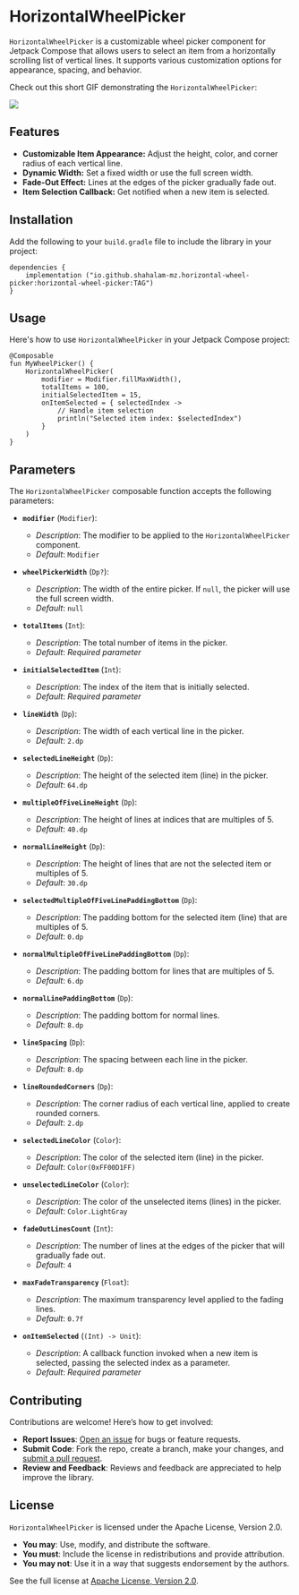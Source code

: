 # HorizontalWheelPicker

`HorizontalWheelPicker` is a customizable wheel picker component for Jetpack Compose that allows
users to select an item from a horizontally scrolling list of vertical lines. It supports various
customization options for appearance, spacing, and behavior.

Check out this short GIF demonstrating the `HorizontalWheelPicker`:

<img src="/media/horizontal-wheel-picker.gif">

## Features

- **Customizable Item Appearance:** Adjust the height, color, and corner radius of each vertical
  line.
- **Dynamic Width:** Set a fixed width or use the full screen width.
- **Fade-Out Effect:** Lines at the edges of the picker gradually fade out.
- **Item Selection Callback:** Get notified when a new item is selected.

## Installation

Add the following to your `build.gradle` file to include the library in your project:

    dependencies {
        implementation ("io.github.shahalam-mz.horizontal-wheel-picker:horizontal-wheel-picker:TAG")
    }

## Usage

Here's how to use `HorizontalWheelPicker` in your Jetpack Compose project:

    @Composable
    fun MyWheelPicker() {
        HorizontalWheelPicker(
            modifier = Modifier.fillMaxWidth(),
            totalItems = 100,
            initialSelectedItem = 15,
            onItemSelected = { selectedIndex ->
                // Handle item selection
                println("Selected item index: $selectedIndex")
            }
        )
    }

## Parameters

The `HorizontalWheelPicker` composable function accepts the following parameters:

- **`modifier`** (`Modifier`):
    - *Description*: The modifier to be applied to the `HorizontalWheelPicker` component.
    - *Default*: `Modifier`

- **`wheelPickerWidth`** (`Dp?`):
    - *Description*: The width of the entire picker. If `null`, the picker will use the full screen width.
    - *Default*: `null`

- **`totalItems`** (`Int`):
    - *Description*: The total number of items in the picker.
    - *Default*: *Required parameter*

- **`initialSelectedItem`** (`Int`):
    - *Description*: The index of the item that is initially selected.
    - *Default*: *Required parameter*

- **`lineWidth`** (`Dp`):
    - *Description*: The width of each vertical line in the picker.
    - *Default*: `2.dp`

- **`selectedLineHeight`** (`Dp`):
    - *Description*: The height of the selected item (line) in the picker.
    - *Default*: `64.dp`

- **`multipleOfFiveLineHeight`** (`Dp`):
    - *Description*: The height of lines at indices that are multiples of 5.
    - *Default*: `40.dp`

- **`normalLineHeight`** (`Dp`):
    - *Description*: The height of lines that are not the selected item or multiples of 5.
    - *Default*: `30.dp`

- **`selectedMultipleOfFiveLinePaddingBottom`** (`Dp`):
    - *Description*: The padding bottom for the selected item (line) that are multiples of 5.
    - *Default*: `0.dp`

- **`normalMultipleOfFiveLinePaddingBottom`** (`Dp`):
    - *Description*: The padding bottom for lines that are multiples of 5.
    - *Default*: `6.dp`

- **`normalLinePaddingBottom`** (`Dp`):
    - *Description*: The padding bottom for normal lines.
    - *Default*: `8.dp`

- **`lineSpacing`** (`Dp`):
    - *Description*: The spacing between each line in the picker.
    - *Default*: `8.dp`

- **`lineRoundedCorners`** (`Dp`):
    - *Description*: The corner radius of each vertical line, applied to create rounded corners.
    - *Default*: `2.dp`

- **`selectedLineColor`** (`Color`):
    - *Description*: The color of the selected item (line) in the picker.
    - *Default*: `Color(0xFF00D1FF)`

- **`unselectedLineColor`** (`Color`):
    - *Description*: The color of the unselected items (lines) in the picker.
    - *Default*: `Color.LightGray`

- **`fadeOutLinesCount`** (`Int`):
    - *Description*: The number of lines at the edges of the picker that will gradually fade out.
    - *Default*: `4`

- **`maxFadeTransparency`** (`Float`):
    - *Description*: The maximum transparency level applied to the fading lines.
    - *Default*: `0.7f`

- **`onItemSelected`** (`(Int) -> Unit`):
    - *Description*: A callback function invoked when a new item is selected, passing the selected index as a parameter.
    - *Default*: *Required parameter*

## Contributing

Contributions are welcome! Here’s how to get involved:

- **Report Issues**: [Open an issue](https://github.com/shahalam-mz/horizontal-wheel-picker/issues) for bugs or feature requests.
- **Submit Code**: Fork the repo, create a branch, make your changes, and [submit a pull request](https://github.com/shahalam-mz/horizontal-wheel-picker/pulls).
- **Review and Feedback**: Reviews and feedback are appreciated to help improve the library.

## License

`HorizontalWheelPicker` is licensed under the Apache License, Version 2.0.

- **You may**: Use, modify, and distribute the software.
- **You must**: Include the license in redistributions and provide attribution.
- **You may not**: Use it in a way that suggests endorsement by the authors.

See the full license at [Apache License, Version 2.0](http://www.apache.org/licenses/LICENSE-2.0).